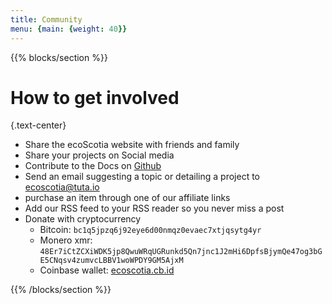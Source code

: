 ```yaml
---
title: Community
menu: {main: {weight: 40}}
---
```


<!--add blocks of content here to add more sections to the community page -->

{{% blocks/section %}}

# How to get involved
{.text-center}
- Share the ecoScotia website with friends and family
- Share your projects on Social media
- Contribute to the Docs on [Github](https://github.com/caelenm/caelenm.github.io)
- Send an email suggesting a topic or detailing a project to [ecoscotia@tuta.io](mailto:ecoscotia@tuta.io)
- purchase an item through one of our affiliate links
- Add our RSS feed to your RSS reader so you never miss a post
- Donate with cryptocurrency
    - Bitcoin: <code>bc1q5jpzq6j92eye6d00nmqz0evaec7xtjqsytg4yr</code>
    - Monero xmr: <code>48Er7iCtZCXiWDK5jp8QwuWRqUGRunkd5Qn7jnc1J2mHi6DpfsBjymQe47og3bGE5CNqsv4zumvcLBBV1woWPDY9GM5AjxM</code>
    - Coinbase wallet: [ecoscotia.cb.id](https://profile.coinbase.com/ecoscotia.cb.id)



{{% /blocks/section %}}